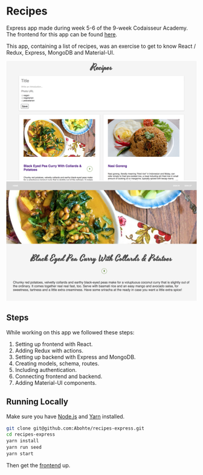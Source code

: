 # Recipes

Express app made during week 5-6 of the 9-week Codaisseur Academy. The frontend for this app can be found [here](https://github.com/Abohte/recipes-react).

This app, containing a list of recipes, was an exercise to get to know React / Redux, Express, MongoDB and Material-UI.

![Recipes Overview Page](images/RecipesOverview.png)
![Recipe Page](images/Recipe.png)

## Steps

While working on this app we followed these steps:

1. Setting up frontend with React.
2. Adding Redux with actions.
3. Setting up backend with Express and MongoDB.
4. Creating models, schema, routes.
5. Including authentication.
6. Connecting frontend and backend.
7. Adding Material-UI components.

## Running Locally

Make sure you have [Node.js](https://nodejs.org/en/) and [Yarn](https://yarnpkg.com/lang/en/) installed.

```bash
git clone git@github.com:Abohte/recipes-express.git
cd recipes-express
yarn install
yarn run seed
yarn start
```

Then get the [frontend](https://github.com/Abohte/recipes-react) up.
